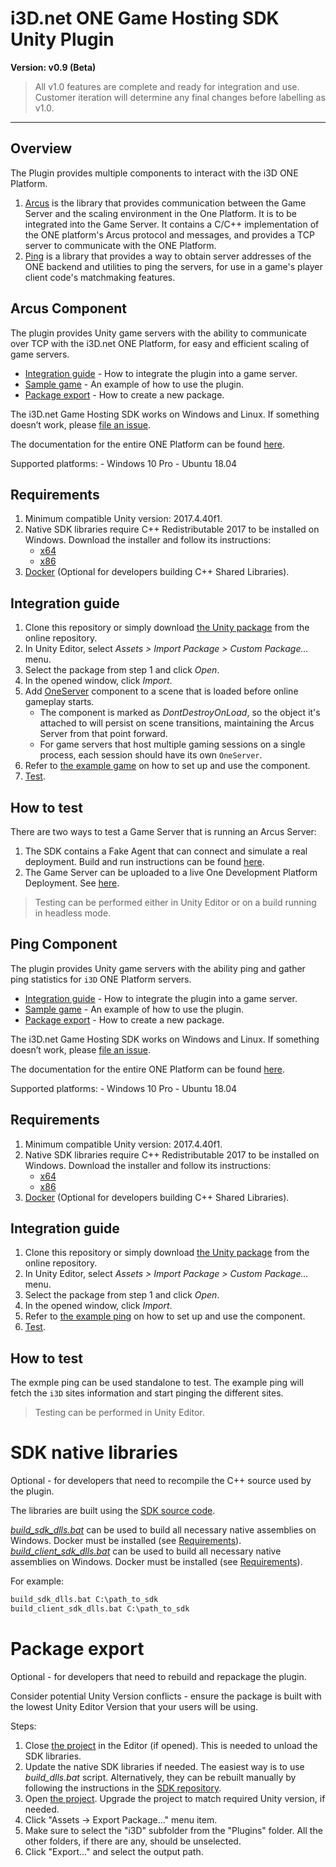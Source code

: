 # i3D.net ONE Game Hosting SDK Unity Plugin

**Version: v0.9 (Beta)**
> All v1.0 features are complete and ready for integration and use. Customer iteration will determine any final changes before labelling as v1.0.
---

## Overview

The Plugin provides multiple components to interact with the i3D ONE Platform.
1. [Arcus](#arcus-component) is the library that provides communication between the Game Server and the scaling environment in the One Platform. It is to be integrated into the Game Server. It contains a C/C++ implementation of the ONE platform's Arcus protocol and messages, and provides a TCP server to communicate with the ONE Platform.
2. [Ping](#ping-component) is a library that provides a way to obtain server addresses of the ONE backend and utilities to ping the servers, for use in a game's player client code's matchmaking features.

## <a name="arcus-component"></a> Arcus Component

The plugin provides Unity game servers with the ability to communicate over TCP with the i3D.net ONE Platform, for easy and efficient scaling of game servers.

- [Integration guide](#arcus-integration-guide) - How to integrate the plugin into a game server.
- [Sample game](/ONE%20SDK%20Plugin/Assets/Plugins/i3D/Example) - An example of how to use the plugin.
- [Package export](#package-export) - How to create a new package.

The i3D.net Game Hosting SDK works on Windows and Linux.
If something doesn’t work, please [file an issue](https://github.com/i3D-net/ONE-GameHosting-SDK-Unity/issues).

The documentation for the entire ONE Platform can be found [here](https://www.i3d.net/docs/one/).

Supported platforms:
    - Windows 10 Pro
    - Ubuntu 18.04

## <a name="arcus-requirements"></a> Requirements

1. Minimum compatible Unity version: 2017.4.40f1.
2. Native SDK libraries require C++ Redistributable 2017 to be installed on Windows. Download the installer and follow its instructions:
    - [x64](https://go.microsoft.com/fwlink/?LinkId=746572)
    - [x86](https://go.microsoft.com/fwlink/?LinkId=746571)
3. [Docker](https://docs.docker.com/docker-for-windows/install/) (Optional for developers building C++ Shared Libraries).

## <a name="arcus-integration-guide"></a> Integration guide

1. Clone this repository or simply download [the Unity package](/ONE-GameHosting-SDK_v0.9.3.unitypackage) from the online repository.
2. In Unity Editor, select _Assets > Import Package > Custom Package..._ menu.
3. Select the package from step 1 and click _Open_.
4. In the opened window, click _Import_.
5. Add [OneServer](/ONE%20SDK%20Plugin/Assets/Plugins/i3D/OneServer.cs) component to a scene that is loaded before online gameplay starts.
    - The component is marked as _DontDestroyOnLoad_, so the object it's attached to will persist on scene transitions, maintaining the Arcus Server from that point forward.
    - For game servers that host multiple gaming sessions on a single process, each session should have its own `OneServer`.
6. Refer to [the example game](/ONE%20SDK%20Plugin/Assets/Plugins/i3D/Example) on how to set up and use the component.
7. [Test](#arcus-how-to-test).

## <a name="arcus-how-to-test"></a> How to test

There are two ways to test a Game Server that is running an Arcus Server:

1. The SDK contains a Fake Agent that can connect and simulate a real deployment. Build and run instructions can be found [here](https://github.com/i3D-net/ONE-GameHosting-SDK/tree/master/one/agent).
2. The Game Server can be uploaded to a live One Development Platform Deployment. See [here](https://www.i3d.net/docs/one/).

> Testing can be performed either in Unity Editor or on a build running in headless mode.

## <a name="ping-component"></a> Ping Component

The plugin provides Unity game servers with the ability ping and gather ping statistics for `i3D` ONE Platform servers.

- [Integration guide](#ping-integration-guide) - How to integrate the plugin into a game server.
- [Sample game](/ONE%20Client%20SDK%20Plugin/Assets/Plugins/i3D/Example) - An example of how to use the plugin.
- [Package export](#package-export) - How to create a new package.

The i3D.net Game Hosting SDK works on Windows and Linux.
If something doesn’t work, please [file an issue](https://github.com/i3D-net/ONE-GameHosting-SDK-Unity/issues).

The documentation for the entire ONE Platform can be found [here](https://www.i3d.net/docs/one/).

Supported platforms:
    - Windows 10 Pro
    - Ubuntu 18.04

## <a name="ping-requirements"></a> Requirements

1. Minimum compatible Unity version: 2017.4.40f1.
2. Native SDK libraries require C++ Redistributable 2017 to be installed on Windows. Download the installer and follow its instructions:
    - [x64](https://go.microsoft.com/fwlink/?LinkId=746572)
    - [x86](https://go.microsoft.com/fwlink/?LinkId=746571)
3. [Docker](https://docs.docker.com/docker-for-windows/install/) (Optional for developers building C++ Shared Libraries).

## <a name="ping-integration-guide"></a> Integration guide

1. Clone this repository or simply download [the Unity package](/ONE-Client-GameHosting-SDK_v0.9.3.unitypackage) from the online repository.
2. In Unity Editor, select _Assets > Import Package > Custom Package..._ menu.
3. Select the package from step 1 and click _Open_.
4. In the opened window, click _Import_.
5. Refer to [the example ping](/ONE%20Client%20SDK%20Plugin/Assets/Plugins/i3D/Example) on how to set up and use the component.
6. [Test](#ping-how-to-test).

## <a name="ping-how-to-test"></a> How to test

The exmple ping can be used standalone to test. The example ping will fetch the `i3D` sites information and start pinging the different sites.

> Testing can be performed in Unity Editor.

# SDK native libraries

Optional - for developers that need to recompile the C++ source used by the plugin.

The libraries are built using the [SDK source code](https://github.com/i3D-net/ONE-GameHosting-SDK).

[_build_sdk_dlls.bat_](/Tools/build_sdk_dlls.bat) can be used to build all necessary native assemblies on Windows. Docker must be installed (see [Requirements](#requirements)).
[_build_client_sdk_dlls.bat_](/Tools/build_client_sdk_dlls.bat) can be used to build all necessary native assemblies on Windows. Docker must be installed (see [Requirements](#requirements)).

For example:
```bat
build_sdk_dlls.bat C:\path_to_sdk
build_client_sdk_dlls.bat C:\path_to_sdk
```

# <a name="package-export"></a> Package export #

Optional - for developers that need to rebuild and repackage the plugin.

Consider potential Unity Version conflicts - ensure the package is built with the lowest Unity Editor Version that your users will be using.

Steps:
1. Close [the project](/ONE%20SDK%20Plugin) in the Editor (if opened). This is needed to unload the SDK libraries.
2. Update the native SDK libraries if needed. The easiest way is to use _build_dlls.bat_ script. Alternatively, they can be rebuilt manually by following the instructions in the [SDK repository](https://github.com/i3D-net/ONE-GameHosting-SDK).
3. Open [the project](/ONE%20SDK%20Plugin). Upgrade the project to match required Unity version, if needed.
4. Click "Assets -> Export Package..." menu item.
5. Make sure to select the "i3D" subfolder from the "Plugins" folder. All the other folders, if there are any, should be unselected.
6. Click "Export..." and select the output path.
